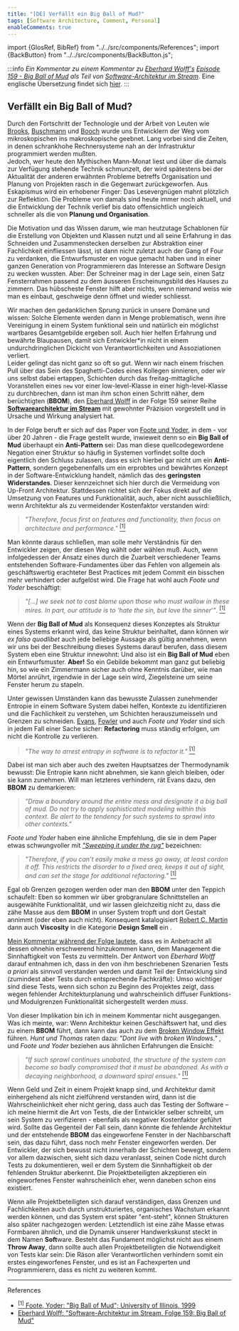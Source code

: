 ```yaml
---
title: "[DE] Verfällt ein Big Ball of Mud?"
tags: [Software Architecture, Comment, Personal]
enableComments: true
---
```


import {GlosRef, BibRef} from "../../src/components/References";
import {BackButton} from "../../src/components/BackButton.js";


:::info 
_Ein Kommentar zu einem Kommentar zu [Eberhard Wolff's](https://ewolff.com/) [Episode 159 - Big Ball of Mud](https://software-architektur.tv/2023/03/31/folge159.html) als Teil von [Software-Architektur im Stream](https://software-architektur.tv)_. Eine englische Übersetzung findet sich [hier](/blog/2023/04/14/big-ball-of-mud-decay/index_en).
:::

## Verfällt ein Big Ball of Mud?

Durch den Fortschritt der Technologie und der Arbeit von Leuten wie [Brooks](https://en.wikipedia.org/wiki/Fred_Brooks), [Buschmann](https://en.wikipedia.org/wiki/Pattern-Oriented_Software_Architecture) und [Booch](https://en.wikipedia.org/wiki/Grady_Booch) wurde uns Entwicklern der Weg vom mikroskopischen ins makroskopische geebnet. Lang vorbei sind die Zeiten, in denen schrankhohe Rechnersysteme nah an der Infrastruktur programmiert werden mußten. <br />
Jedoch, wer heute den Mythischen Mann-Monat <BibRef name="MMM" /> liest und über die damals zur Verfügung stehende Technik schmunzelt, der wird spätestens bei der Aktualität der anderen erwähnten Probleme betreffs Organisation und Planung von Projekten rasch in die Gegenwart zurückgeworfen. Aus Eskapismus wird ein erhobener Finger: Das Lesevergnügen mahnt plötzlich zur Reflektion. Die Probleme von damals sind heute immer noch aktuell, und die Entwicklung der Technik verlief bis dato offensichtlich ungleich schneller als die von **Planung und Organisation**.
<!--truncate-->
Die Motivation und das Wissen darum, wie man heutzutage Schablonen für die Erstellung von Objekten und Klassen nutzt und all seine Erfahrung in das Schneiden und Zusammenstecken derselben zur Abstraktion einer Fachlichkeit einfliessen lässt, ist dann nicht zuletzt auch der Gang of Four <BibRef name="Gof" /> zu verdanken, die Entwurfsmuster en vogue gemacht haben und in einer ganzen Generation von Programmierern das Interesse an Software Design zu wecken wussten. Aber: Der Schreiner mag in der Lage sein, einen Satz Fensterrahmen passend zu dem äusseren Erscheinungsbild des Hauses zu zimmern. Das hübscheste Fenster hilft aber nichts, wenn niemand weiss wie man es einbaut, geschweige denn öffnet und wieder schliesst.

Wir machen den gedanklichen Sprung zurück in unsere Domäne und wissen: Solche Elemente werden dann in Menge problematisch, wenn ihre Vereinigung in einem System funktional sein und natürlich ein möglichst wartbares Gesamtgebilde ergeben soll. Auch hier helfen Erfahrung und bewährte Blaupausen, damit sich Entwickler*in  nicht in einem undurchdringlichen Dickicht von Verantwortlichkeiten und Assoziationen verliert. <br />
Leider gelingt das nicht ganz so oft so gut.  Wenn wir nach einem frischen Pull über das Sein des Spaghetti-Codes eines Kollegen sinnieren, oder wir uns  selbst dabei ertappen, Schichten durch das freitag-mittagliche Voranstellen eines `new` vor einer low-level-Klasse in einer high-level-Klasse zu durchbrechen, dann ist man ihm schon einen Schritt näher, dem berüchtigten **<GlosRef name="Big Ball of Mud" file="sd.bigballofmud" />** (**BBOM**), den [Eberhard Wolff](https://ewolff.com) in der Folge 159 seiner Reihe [**Softwarearchitektur im Stream**](https://software-architektur.tv/2023/03/31/folge159.html) mit gewohnter Präzision vorgestellt und in Ursache und Wirkung analysiert hat.  

In der Folge beruft er sich auf das Paper von [Foote und Yoder](http://www.laputan.org/mud/), in dem - vor über 20 Jahren - die Frage gestellt wurde, inwieweit denn so ein **Big Ball of Mud** überhaupt ein **Anti-Pattern** sei: Das man diese quellcodegewordene Negation einer Struktur so häufig in Systemen vorfindet sollte doch eigentlich den Schluss zulassen, dass es sich hierbei gar nicht um ein **Anti-Pattern**, sondern gegebenenfalls um ein erprobtes und bewährtes Konzept in der Software-Entwicklung handelt, nämlich das des **geringsten Widerstandes**. Dieser kennzeichnet sich hier durch die Vermeidung von Up-Front Architektur. Stattdessen richtet sich der Fokus direkt auf die Umsetzung von Features und Funktionalität, auch, aber nicht ausschließlich, wenn Architektur als zu vermeidender Kostenfaktor verstanden wird: 

> _"Therefore, focus first on features and functionality, then focus on architecture and performance."_ [<sup>[1]</sup>](#bbompaper)

Man könnte daraus schließen, man solle mehr Verständnis für den Entwickler zeigen, der diesen Weg wählt oder wählen muß. Auch, wenn infolgedessen der Ansatz eines durch die Zuarbeit verschiedener Teams entstehenden Software-Fundamentes über das Fehlen von allgemein als geschäftswertig erachteter Best Practices mit jedem Commit ein bisschen mehr verhindert oder aufgelöst wird. Die Frage hat wohl auch _Foote und Yoder_ beschäftigt: 

> _"[…] we seek not to cast blame upon those who must wallow in these mires. In part, our attitude is to ‘hate the sin, but love the sinner‘"_. [<sup>[1]</sup>](#bbompaper)

Wenn der **Big Ball of Mud** als Konsequenz dieses Konzeptes als Struktur eines Systems erkannt wird, das keine Struktur beinhaltet, dann können wir _ex falso quodlibet_ auch jede beliebige Aussage als gültig annehmen, wenn wir uns bei der Beschreibung dieses Systems darauf berufen, dass diesem System eben eine Struktur innewohnt: Und also ist ein **Big Ball of Mud** eben ein Entwurfsmuster. **Aber!** So ein Gebilde bekommt man ganz gut beliebig hin, so wie ein Zimmermann sicher auch ohne Kenntnis darüber, wie man Mörtel anrührt, irgendwie in der Lage sein wird, Ziegelsteine um seine Fenster herum zu stapeln.

Unter gewissen Umständen kann das bewusste Zulassen zunehmender Entropie in einem Software System dabei helfen, Kontexte zu identifizieren und die Fachlichkeit zu verstehen, um Schichten herauszumeisseln und Grenzen zu schneiden. [Evans](https://www.domainlanguage.com/), [Fowler](https://martinfowler.com) und auch _Foote und Yoder_ sind sich in jedem Fall einer Sache sicher: **Refactoring** muss ständig erfolgen, um nicht die Kontrolle zu verlieren. 

> _"The way to arrest entropy in software is to refactor it."_ [<sup>[1]</sup>](#bbompaper)

Dabei ist man sich aber auch des zweiten Hauptsatzes der Thermodynamik bewusst: Die Entropie kann nicht abnehmen, sie kann gleich bleiben, oder sie kann zunehmen. Will man letzteres verhindern, rät Evans  dazu, den **BBOM** zu demarkieren:

> _"Draw a boundary around the entire mess and designate it a big ball of mud. Do not try to apply sophisticated modeling within this context. Be alert to the tendency for such systems to sprawl into other contexts."_ <BibRef name="DDDR" pp="38" />

_Foote und Yoder_ haben eine ähnliche Empfehlung, die sie in dem Paper etwas schwungvoller mit [_"Sweeping it under the rug"_](http://www.laputan.org/mud/mud.html#SweepingItUnderTheRug) bezeichnen:

> _"Therefore, if you can’t easily make a mess go away, at least cordon it off. This restricts the disorder to a fixed area, keeps it out of sight, and can set the stage for additional refactoring."_ [<sup>[1]</sup>](#bbompaper)

Egal ob Grenzen gezogen werden oder man den **BBOM** unter den Teppich schaufelt: Eben so kommen wir über grobgranulare Schnittstellen an ausgewählte Funktionalität, und wir lassen gleichzeitig nicht zu, dass die zähe Masse aus dem **BBOM** in unser System tropft und dort Gestalt annimmt (oder eben auch nicht). Konsequent katalogisiert [Robert C. Martin](https://en.wikipedia.org/wiki/Robert_C._Martin) dann auch **Viscosity** in die Kategorie **Design Smell** ein <BibRef name="ASD" pp="88" />.

[Mein Kommentar während der Folge lautete](https://youtu.be/Gqs8zLXei7Q?t=2200), dass es in Anbetracht all dessen ohnehin erschwerend hinzukommen kann, dem Management die Sinnhaftigkeit von Tests zu vermitteln.
Der Antwort von _Eberhard Wolff_ darauf entnahmen ich, dass in den von ihm beschriebenen Szenarien Tests _a priori_ als sinnvoll verstanden werden und damit Teil der Entwicklung sind (zumindest aber Tests durch entsprechende Fachkräfte): Umso wichtiger sind diese Tests, wenn sich schon zu Beginn des Projektes zeigt, dass wegen fehlender Architekturplanung und wahrscheinlich diffuser Funktions- und Modulgrenzen Funktionalität sichergestellt werden _muss_.

Von dieser Implikation bin ich in meinem Kommentar nicht ausgegangen. Was ich meinte, war: Wenn Architektur keinen Geschäftswert hat, und dies zu einem **BBOM** führt, dann kann das auch zu dem [Broken Window Effekt](https://en.wikipedia.org/wiki/Broken_windows_theory) führen. _Hunt und Thomas_ raten dazu: _"Dont live with broken Windows."_ <BibRef name="PP" pp="7" />, und _Foote und Yoder_ beziehen aus ähnlichen Erfahrungen die Ensicht:

> _"If such sprawl continues unabated, the structure of the system can become so badly compromised that it must be abandoned. As with a decaying neighborhood, a downward spiral ensues."_ [<sup>[1]</sup>](#bbompaper)

Wenn Geld und Zeit in einem Projekt knapp sind, und Architektur damit einhergehend als nicht zielführend verstanden wird, dann ist die Wahrscheinlichkeit eher nicht gering, dass auch das Testing der Software – ich meine hiermit die Art von Tests, die der Entwickler selber schreibt, um sein System zu verifizieren - ebenfalls als negativer Kostenfaktor geführt wird. Sollte das Gegenteil der Fall sein, dann könnte die fehlende Architektur und der entstehende **BBOM** das eingeworfene Fenster in der Nachbarschaft sein, das dazu führt, dass noch  mehr Fenster eingeworfen werden. Der Entwickler, der sich bewusst nicht innerhalb der Schichten bewegt, sondern vor allem dazwischen, sieht sich dazu veranlasst, seinen Code nicht durch Tests zu dokumentieren, weil er dem System die Sinnhaftigkeit ob der fehlenden Struktur aberkennt. Die Projektbeteiligten akzeptieren ein eingeworfenes Fenster wahrscheinlich eher, wenn daneben schon eins existiert.

Wenn alle Projektbeteiligten sich darauf verständigen, dass Grenzen und Fachlichkeiten auch durch unstrukturiertes, organisches Wachstum erkannt werden können, und das System erst später "ent-steht", können Strukturen also später nachgezogen werden: Letztendlich ist eine zähe Masse etwas Formbaren ähnlich, und die Dynamik unserer Handwerkskunst steckt in dem Namen **Soft**ware. Besteht das Fundament möglichst nicht aus einem **Throw Away**, dann sollte auch allen Projektbeteiligten die Notwendigkeit von Tests klar sein: Die Räson aller Verantwortlichen verhindern somit ein erstes eingeworfenes Fenster, und es ist an Fachexperten und Programmierern, dass es nicht zu weiteren kommt. 


---- 
References

 - [<sup>[1]</sup> Foote, Yoder: "Big Ball of Mud"; University of Illinois, 1999](http://www.laputan.org/mud/mud.html#SweepingItUnderTheRug) <a name="bbompaper"></a>
 - [Eberhard Wolff: "Software-Architektur im Stream, Folge 159: Big Ball of Mud"](https://software-architektur.tv/2023/03/31/folge159.html)
